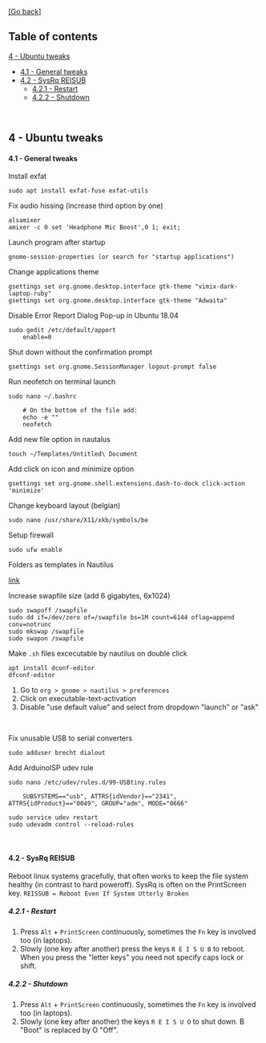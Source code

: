 [[Go back]](README.md)

## Table of contents

[4 - Ubuntu tweaks](4-ubuntu-tweaks.md#4---ubuntu-tweaks)
- [4.1 - General tweaks](4-ubuntu-tweaks.md#41---general-tweaks)
- [4.2 - SysRq REISUB](4-ubuntu-tweaks.md#42---sysrq-reisub)
    - [4.2.1 - Restart](4-ubuntu-tweaks.md#421---restart)
    - [4.2.2 - Shutdown](4-ubuntu-tweaks.md#422---shutdown)

<br/>

## 4 - Ubuntu tweaks

#### 4.1 - General tweaks

Install exfat
```
sudo apt install exfat-fuse exfat-utils
```

Fix audio hissing (increase third option by one)
```
alsamixer
amixer -c 0 set 'Headphone Mic Boost',0 1; exit;
```

Launch program after startup
```
gnome-session-properties (or search for "startup applications")
```

Change applications theme
```
gsettings set org.gnome.desktop.interface gtk-theme "vimix-dark-laptop-ruby"
gsettings set org.gnome.desktop.interface gtk-theme "Adwaita"
```

Disable Error Report Dialog Pop-up in Ubuntu 18.04
```
sudo gedit /etc/default/apport
	enable=0
```

Shut down without the confirmation prompt
```
gsettings set org.gnome.SessionManager logout-prompt false
```

Run neofetch on terminal launch
```
sudo nano ~/.bashrc

	# On the bottom of the file add:
	echo -e ""
	neofetch
```

Add new file option in nautalus
```
touch ~/Templates/Untitled\ Document
```

Add click on icon and minimize option
```
gsettings set org.gnome.shell.extensions.dash-to-dock click-action 'minimize'
```

Change keyboard layout (belgian)
```
sudo nano /usr/share/X11/xkb/symbols/be
```

Setup firewall
```
sudo ufw enable
```

Folders as templates in Nautilus

[link](https://bitbucket.org/edgimar/nautilus-new-folder-from-template/overview)

Increase swapfile size (add 6 gigabytes, 6x1024)
```
sudo swapoff /swapfile
sudo dd if=/dev/zero of=/swapfile bs=1M count=6144 oflag=append conv=notrunc
sudo mkswap /swapfile
sudo swapon /swapfile
```

Make `.sh` files excecutable by nautilus on double click
```
apt install dconf-editor
dfconf-editor
```
1) Go to `org > gnome > nautilus > preferences`
2) Click on executable-text-activation
3) Disable "use default value" and select from dropdown "launch" or "ask"

<br/>

Fix unusable USB to serial converters
```
sudo adduser brecht dialout
```

Add ArduinoISP udev rule
```
sudo nano /etc/udev/rules.d/99-USBtiny.rules

	SUBSYSTEMS=="usb", ATTRS{idVendor}=="2341", ATTRS{idProduct}=="0049", GROUP="adm", MODE="0666"
	
sudo service udev restart
sudo udevadm control --reload-rules
```

<br/>

#### 4.2 - SysRq REISUB

Reboot linux systems gracefully, that often works to keep the file system healthy (in contrast to hard poweroff). SysRq is often on the PrintScreen key. `REISSUB = Reboot Even If System Utterly Broken`

##### 4.2.1 - Restart
1) Press `Alt` + `PrintScreen` continuously, sometimes the `Fn` key is involved too (in laptops).
2) Slowly (one key after another) press the keys `R E I S U B` to reboot. When you press the "letter keys" you need not specify caps lock or shift.

##### 4.2.2 - Shutdown
1) Press `Alt` + `PrintScreen` continuously, sometimes the `Fn` key is involved too (in laptops).
2) Slowly (one key after another) the keys `R E I S U O` to shut down. B "Boot" is replaced by O "Off".

